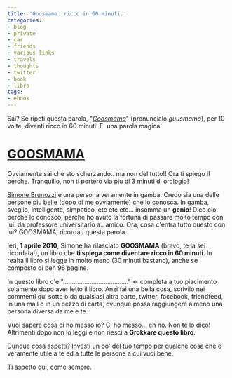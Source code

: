 ```yaml
---
title: 'Goosmama: ricco in 60 minuti.'
categories:
- blog
- private
- car
- friends
- various links
- travels
- thoughts
- twitter
- book
- libro
tags:
- ebook
---
```

Sai? Se ripeti questa parola,
"_[Goosmama](http://www.brunozzi.it/2010/04/01/goosmama/)_" (pronuncialo
_guusmama_), per 10 volte, diventi ricco in 60 minuti! E' una parola magica!

# **[GOOSMAMA](http://www.brunozzi.it/2010/04/01/goosmama/)**

  
Ovviamente sai che sto scherzando.. ma non del tutto!! Ora ti spiego il
perche. Tranquillo, non ti portero via piu di 3 minuti di orologio!

[Simone Brunozzi](http://www.brunozzi.it/) e una persona veramente in gamba.
Credo sia una delle persone piu belle (dopo di me ovviamente) che io conosca.
In gamba, sveglio, intelligente, simpatico, etc etc etc... insomma un
**genio**! Dico cio perche lo conosco, perche ho avuto la fortuna di passare
molto tempo con lui: da professore universitario a.. amico. Ora, cosa c'entra
tutto questo con lui? GOOSMAMA, ricordati questa parola.

Ieri, **1 aprile 2010**, Simone ha rilasciato **GOOSMAMA** (bravo, te la sei
ricordata!), un libro che **ti spiega come diventare ricco in 60 minuti**. In
realta il libro si legge in molto meno (30 minuti bastano), anche se composto
di ben 96 pagine.

In questo libro c'e "....................................." <\- completa a tuo
piacimento solamente dopo aver letto il libro. Anzi fai una bella cosa,
scrivilo nei commenti qui sotto o da qualsiasi altra parte, twitter, facebook,
friendfeed, in una mail o in un pezzo di carta, ovunque possa raggiungere
almeno una persona diversa da me e te.

Vuoi sapere cosa ci ho messo io? Ci ho messo... eh no. Non te lo dico!
Altrimenti dopo non lo leggi e non riesci a **Grokkare questo libro**.

Dunque cosa aspetti? Investi un po' del tuo tempo per qualche cosa che e
veramente utile a te ed a tutte le persone a cui vuoi bene.

Ti aspetto qui, come sempre.


